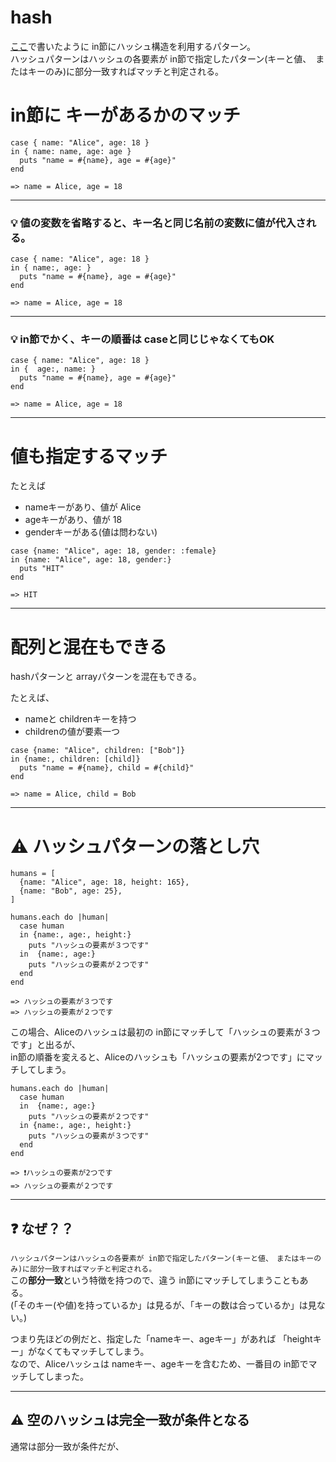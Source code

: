 # hash
[ここ](https://github.com/Tarara33/TIL/blob/main/Ruby/%E3%83%91%E3%82%BF%E3%83%BC%E3%83%B3%E3%83%9E%E3%83%83%E3%83%81/%E3%83%91%E3%82%BF%E3%83%BC%E3%83%B3%E3%83%9E%E3%83%83%E3%83%81%E3%81%A8%E3%81%AF.md#%E3%83%8F%E3%83%83%E3%82%B7%E3%83%A5%E7%B7%A8)で書いたように in節にハッシュ構造を利用するパターン。  
ハッシュパターンはハッシュの各要素が in節で指定したパターン(キーと値、　またはキーのみ)に部分一致すればマッチと判定される。

# in節に キーがあるかのマッチ
~~~
case { name: "Alice", age: 18 }
in { name: name, age: age }
  puts "name = #{name}, age = #{age}"
end

=> name = Alice, age = 18
~~~
***

### 💡 値の変数を省略すると、キー名と同じ名前の変数に値が代入される。
~~~
case { name: "Alice", age: 18 }
in { name:, age: }
  puts "name = #{name}, age = #{age}"
end

=> name = Alice, age = 18
~~~
***

### 💡 in節でかく、キーの順番は caseと同じじゃなくてもOK
~~~
case { name: "Alice", age: 18 }
in {  age:, name: }
  puts "name = #{name}, age = #{age}"
end

=> name = Alice, age = 18
~~~
***

# 値も指定するマッチ
たとえば
- nameキーがあり、値が Alice
- ageキーがあり、値が 18
- genderキーがある(値は問わない)
~~~
case {name: "Alice", age: 18, gender: :female}
in {name: "Alice", age: 18, gender:}
  puts "HIT"
end

=> HIT
~~~
***

# 配列と混在もできる
hashパターンと arrayパターンを混在もできる。  

たとえば、
- nameと childrenキーを持つ
- childrenの値が要素一つ
~~~
case {name: "Alice", children: ["Bob"]}
in {name:, children: [child]}
  puts "name = #{name}, child = #{child}"
end

=> name = Alice, child = Bob
~~~
***

# ⚠️ ハッシュパターンの落とし穴
~~~
humans = [
  {name: "Alice", age: 18, height: 165},
  {name: "Bob", age: 25},
]

humans.each do |human|
  case human
  in {name:, age:, height:}
    puts "ハッシュの要素が３つです"
  in  {name:, age:}
    puts "ハッシュの要素が２つです"
  end
end

=> ハッシュの要素が３つです
=> ハッシュの要素が２つです
~~~
この場合、Aliceのハッシュは最初の in節にマッチして「ハッシュの要素が３つです」と出るが、  
in節の順番を変えると、Aliceのハッシュも「ハッシュの要素が2つです」にマッチしてしまう。
~~~
humans.each do |human|
  case human
  in  {name:, age:}
    puts "ハッシュの要素が２つです"
  in {name:, age:, height:}
    puts "ハッシュの要素が３つです"
  end
end

=> ❗️ハッシュの要素が2つです
=> ハッシュの要素が２つです
~~~
***

## ❓ なぜ？？
`ハッシュパターンはハッシュの各要素が in節で指定したパターン(キーと値、　またはキーのみ)に部分一致すればマッチと判定される。`  
この**部分一致**という特徴を持つので、違う in節にマッチしてしまうこともある。  
(「そのキー(や値)を持っているか」は見るが、「キーの数は合っているか」は見ない。)  

つまり先ほどの例だと、指定した「nameキー、ageキー」があれば 「heightキー」がなくてもマッチしてしまう。    
なので、Aliceハッシュは nameキー、ageキーを含むため、一番目の in節でマッチしてしまった。
***

## ⚠️ 空のハッシュは完全一致が条件となる
通常は部分一致が条件だが、
